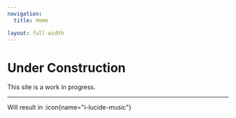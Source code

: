 ```yaml
---
navigation:
  title: Home

layout: full-width
---
```


# Under Construction

This site is a work in progress.

---

Will result in :icon{name="i-lucide-music"}


